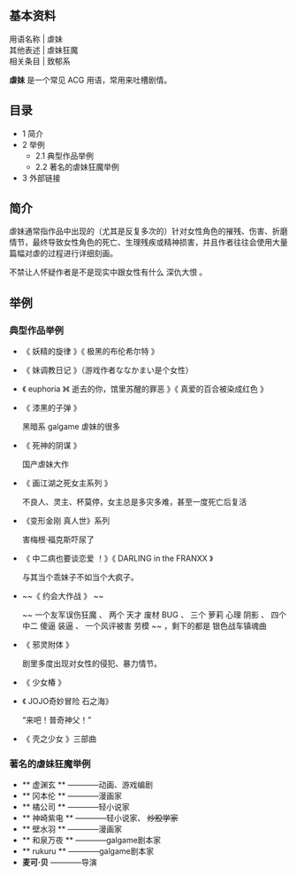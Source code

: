**基本资料**  
---  
用语名称  |  虐妹   
其他表述  |  虐妹狂魔   
相关条目  |  致郁系   
  
**虐妹** 是一个常见  ACG  用语，常用来吐槽剧情。

##  目录

  * 1  简介 
  * 2  举例 
    * 2.1  典型作品举例 
    * 2.2  著名的虐妹狂魔举例 
  * 3  外部链接 

##  简介

虐妹通常指作品中出现的（尤其是反复多次的）针对女性角色的摧残、伤害、折磨情节，最终导致女性角色的死亡、生理残疾或精神损害，并且作者往往会使用大量篇幅对虐的过程进行详细刻画。

不禁让人怀疑作者是不是现实中跟女性有什么  深仇大恨  。

##  举例

###  典型作品举例

  * 《  妖精的旋律  》《  极黑的布伦希尔特  》 
  * 《  妹调教日记  》（游戏作者ななかまい是个女性） 
  * 《  euphoria  》《  逝去的你，馆里苏醒的罪恶  》《  真爱的百合被染成红色  》 
  * 《  漆黑的子弹  》 

     黑暗系  galgame  虐妹的很多 

  * 《  死神的阴谋  》 

     国产虐妹大作 

  * 《  画江湖之死女主系列  》 

     不良人、灵主、杯莫停，女主总是多灾多难，甚至一度死亡后复活 

  * 《变形金刚 真人世》系列 

     害梅根·福克斯吓尿了 

  * 《  中二病也要谈恋爱  ！》《  DARLING in the FRANXX  》 

     与其当个乖妹子不如当个大疯子。 

  * ~~《 约会大作战  》 ~~

     ~~ 一个友军误伤狂魔  、  两个  天才  废材  BUG  、  三个  萝莉  心理  阴影  、  四个  中二  傻逼  装逼  、  一个风评被害  劳模  ~~ ，剩下的都是  银色战车镇魂曲 

  * 《  邪灵附体  》 

     剧里多度出现对女性的侵犯、暴力情节。 

  * 《  少女椿  》 
  * 《  JOJO奇妙冒险  石之海》 

     “来吧！普奇神父！” 

  * 《  壳之少女  》三部曲 

###  著名的虐妹狂魔举例

  * ** 虚渊玄  ** ————动画、游戏编剧 
  * ** 冈本伦  ** ————漫画家 
  * ** 橘公司  ** ————轻小说家 
  * ** 神崎紫电  ** ————轻小说家、 ~~炒股学家~~
  * ** 壁水羽  ** ————漫画家 
  * ** 和泉万夜  ** ————galgame剧本家 
  * ** rukuru  ** ————galgame剧本家 
  * **麦可·贝** ————导演 